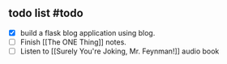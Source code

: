 



## todo list #todo 
- [x] build a flask blog application using blog.
- [ ] Finish [[The ONE Thing]] notes.
- [ ] Listen to [[Surely You're Joking, Mr. Feynman!]] audio book